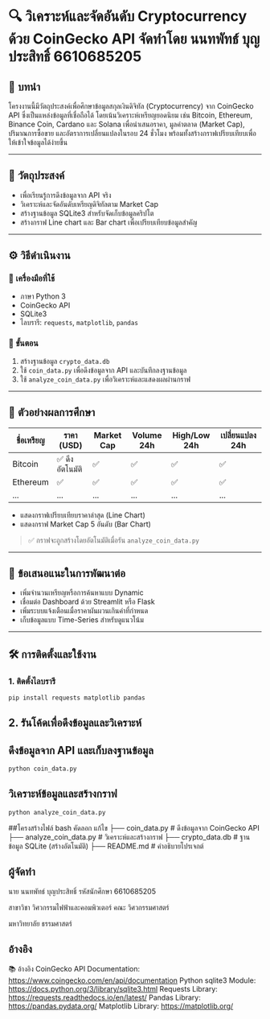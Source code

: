 # 🔍 วิเคราะห์และจัดอันดับ Cryptocurrency ด้วย CoinGecko API จัดทำโดย นนทพัทธ์ บุญประสิทธิ์ 6610685205

## 📌 บทนำ
โครงงานนี้มีวัตถุประสงค์เพื่อศึกษาข้อมูลสกุลเงินดิจิทัล (Cryptocurrency) จาก CoinGecko API ซึ่งเป็นแหล่งข้อมูลที่เชื่อถือได้ โดยเน้นวิเคราะห์เหรียญยอดนิยม เช่น Bitcoin, Ethereum, Binance Coin, Cardano และ Solana เพื่อนำเสนอราคา, มูลค่าตลาด (Market Cap), ปริมาณการซื้อขาย และอัตราการเปลี่ยนแปลงในรอบ 24 ชั่วโมง พร้อมทั้งสร้างกราฟเปรียบเทียบเพื่อให้เข้าใจข้อมูลได้ง่ายขึ้น

---

## 🎯 วัตถุประสงค์
- เพื่อเรียนรู้การดึงข้อมูลจาก API จริง
- วิเคราะห์และจัดอันดับเหรียญดิจิทัลตาม Market Cap
- สร้างฐานข้อมูล SQLite3 สำหรับจัดเก็บข้อมูลคริปโต
- สร้างกราฟ Line chart และ Bar chart เพื่อเปรียบเทียบข้อมูลสำคัญ

---

## ⚙️ วิธีดำเนินงาน

### 🔨 เครื่องมือที่ใช้
- ภาษา Python 3
- CoinGecko API
- SQLite3
- ไลบรารี: `requests`, `matplotlib`, `pandas`

### 🧭 ขั้นตอน
1. สร้างฐานข้อมูล `crypto_data.db`
2. ใช้ `coin_data.py` เพื่อดึงข้อมูลจาก API และบันทึกลงฐานข้อมูล
3. ใช้ `analyze_coin_data.py` เพื่อวิเคราะห์และแสดงผลผ่านกราฟ

---

## 🧪 ตัวอย่างผลการศึกษา

| ชื่อเหรียญ | ราคา (USD) | Market Cap | Volume 24h | High/Low 24h | เปลี่ยนแปลง 24h |
|------------|------------|-------------|--------------|----------------|-------------------|
| Bitcoin    | ✅ ดึงอัตโนมัติ | ✅ | ✅ | ✅ | ✅ |
| Ethereum   | ✅ | ✅ | ✅ | ✅ | ✅ |
| ...        | ... | ... | ... | ... | ... |

- แสดงกราฟเปรียบเทียบราคาล่าสุด (Line Chart)
- แสดงกราฟ Market Cap 5 อันดับ (Bar Chart)

> ✅ กราฟจะถูกสร้างโดยอัตโนมัติเมื่อรัน `analyze_coin_data.py`

---

## 🧠 ข้อเสนอแนะในการพัฒนาต่อ

- เพิ่มจำนวนเหรียญหรือการค้นหาแบบ Dynamic
- เชื่อมต่อ Dashboard ด้วย Streamlit หรือ Flask
- เพิ่มระบบแจ้งเตือนเมื่อราคาผันผวนเกินค่าที่กำหนด
- เก็บข้อมูลแบบ Time-Series สำหรับดูแนวโน้ม

---

## 🛠️ การติดตั้งและใช้งาน

### 1. ติดตั้งไลบรารี

```bash
pip install requests matplotlib pandas
```
## 2. รันโค้ดเพื่อดึงข้อมูลและวิเคราะห์
## ดึงข้อมูลจาก API และเก็บลงฐานข้อมูล
```bash
python coin_data.py
```
## วิเคราะห์ข้อมูลและสร้างกราฟ
```bash
python analyze_coin_data.py
```
##โครงสร้างไฟล์
bash
คัดลอก
แก้ไข
├── coin_data.py              # ดึงข้อมูลจาก CoinGecko API
├── analyze_coin_data.py      # วิเคราะห์และสร้างกราฟ
├── crypto_data.db            # ฐานข้อมูล SQLite (สร้างอัตโนมัติ)
├── README.md                 # คำอธิบายโปรเจกต์


## ผู้จัดทำ
นาย นนทพัทธ์ บุญประสิทธิ์ รหัสนักศึกษา 6610685205

สาขาวิชา วิศวกรรมไฟฟ้าและคอมพิวเตอร์ คณะ วิศวกรรมศาสตร์

มหาวิทยาลัย ธรรมศาสตร์

## อ้างอิง
📚 อ้างอิง
CoinGecko API Documentation: https://www.coingecko.com/en/api/documentation
Python sqlite3 Module: https://docs.python.org/3/library/sqlite3.html
Requests Library: https://requests.readthedocs.io/en/latest/
Pandas Library: https://pandas.pydata.org/
Matplotlib Library: https://matplotlib.org/
